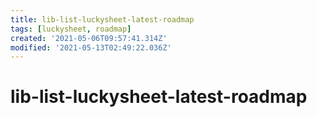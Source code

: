 ```yaml
---
title: lib-list-luckysheet-latest-roadmap
tags: [luckysheet, roadmap]
created: '2021-05-06T09:57:41.314Z'
modified: '2021-05-13T02:49:22.036Z'
---
```


# lib-list-luckysheet-latest-roadmap



